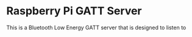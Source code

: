 # Raspberry Pi GATT Server
This is a Bluetooth Low Energy GATT server that is designed to listen to 

